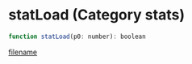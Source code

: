 # statLoad (Category stats)

```js
function statLoad(p0: number): boolean
```

[filename](statLoad_m.md ':include')